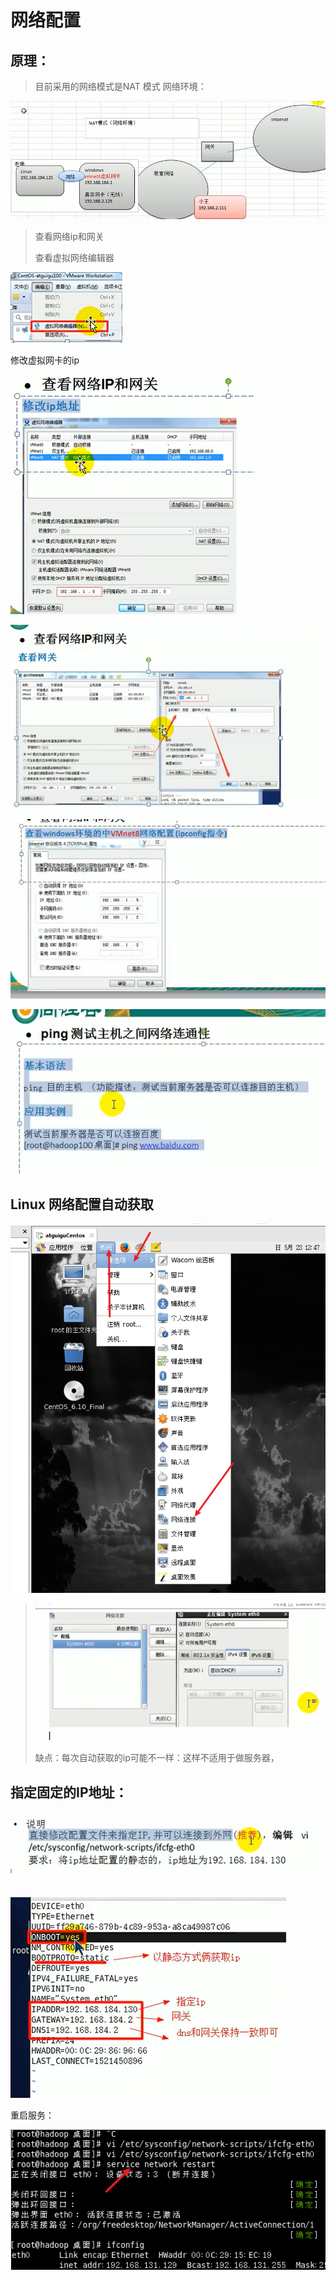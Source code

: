 # 网络配置

## 原理：



> 目前采用的网络模式是NAT 模式  网络环境：

![image-20210523122504437](https://raw.githubusercontent.com/xgdwudi/images/master/img/image-20210523122504437.png)

> 查看网络ip和网关
>
> 查看虚拟网络编辑器

![image-20210523123114675](https://raw.githubusercontent.com/xgdwudi/images/master/img/image-20210523123114675.png)

修改虚拟网卡的ip

![image-20210523123219110](https://raw.githubusercontent.com/xgdwudi/images/master/img/image-20210523123219110.png)

![image-20210523123320828](https://raw.githubusercontent.com/xgdwudi/images/master/img/image-20210523123320828.png)

![image-20210523123831191](https://raw.githubusercontent.com/xgdwudi/images/master/img/image-20210523123831191.png)

![image-20210523124024576](https://raw.githubusercontent.com/xgdwudi/images/master/img/image-20210523124024576.png)

## Linux 网络配置自动获取

![image-20210523124728028](https://raw.githubusercontent.com/xgdwudi/images/master/img/image-20210523124728028.png)

> ![image-20210523124602054](https://raw.githubusercontent.com/xgdwudi/images/master/img/image-20210523124602054.png)
>
> 缺点：每次自动获取的ip可能不一样：这样不适用于做服务器，

## 指定固定的IP地址：

![image-20210523124835522](https://raw.githubusercontent.com/xgdwudi/images/master/img/image-20210523124835522.png)

![image-20210523132232525](https://raw.githubusercontent.com/xgdwudi/images/master/img/image-20210523132232525.png)

重启服务：

![image-20210523132418888](https://raw.githubusercontent.com/xgdwudi/images/master/img/image-20210523132418888.png)